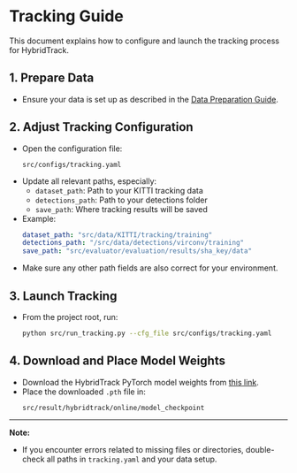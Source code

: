 # Tracking Guide

This document explains how to configure and launch the tracking process for HybridTrack.

## 1. Prepare Data

- Ensure your data is set up as described in the [Data Preparation Guide](create_data.md).

## 2. Adjust Tracking Configuration

- Open the configuration file:
  ```
  src/configs/tracking.yaml
  ```
- Update all relevant paths, especially:
  - `dataset_path`: Path to your KITTI tracking data
  - `detections_path`: Path to your detections folder
  - `save_path`: Where tracking results will be saved
- Example:
  ```yaml
  dataset_path: "src/data/KITTI/tracking/training"
  detections_path: "/src/data/detections/virconv/training"
  save_path: "src/evaluator/evaluation/results/sha_key/data"
  ```
- Make sure any other path fields are also correct for your environment.

## 3. Launch Tracking

- From the project root, run:
  ```bash
  python src/run_tracking.py --cfg_file src/configs/tracking.yaml
  ```

## 4. Download and Place Model Weights

- Download the HybridTrack PyTorch model weights from [this link](https://drive.google.com/file/d/1beFjycNjTtb2nDDf0vteHp1NNbR4lrvR/view?usp=sharing).
- Place the downloaded `.pth` file in:
  ```
  src/result/hybridtrack/online/model_checkpoint
  ```

---

**Note:**
- If you encounter errors related to missing files or directories, double-check all paths in `tracking.yaml` and your data setup.
